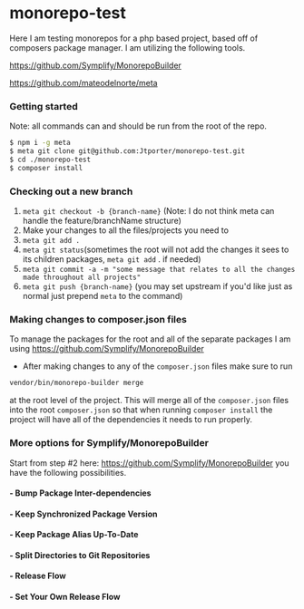 # monorepo-test
Here I am testing monorepos for a php based project, based off of composers package manager. I am utilizing the following tools.  

https://github.com/Symplify/MonorepoBuilder

https://github.com/mateodelnorte/meta

### Getting started

Note: all commands can and should be run from the root of the repo.
```bash
$ npm i -g meta
$ meta git clone git@github.com:Jtporter/monorepo-test.git
$ cd ./monorepo-test
$ composer install
```

### Checking out a new branch
1. ```meta git checkout -b {branch-name}``` (Note: I do not think meta can handle the feature/branchName structure)
2. Make your changes to all the files/projects you need to
3. ```meta git add .```
4. ```meta git status```(sometimes the root will not add the changes it sees to its children packages, ```meta git add``` . if needed)
5. ```meta git commit -a -m "some message that relates to all the changes made throughout all projects"```
6. ```meta git push {branch-name}``` (you may set upstream if you'd like just as normal just prepend ```meta``` to the command)

### Making changes to composer.json files

To manage the packages for the root and all of the separate packages I am using https://github.com/Symplify/MonorepoBuilder

- After making changes to any of the ```composer.json``` files make sure to run 
```bash
vendor/bin/monorepo-builder merge
```
 at the root level of the project. This will merge all of the ```composer.json``` files into the root ```composer.json``` so that when running ```composer install``` the project will have all of the dependencies it needs to run properly.

### More options for Symplify/MonorepoBuilder

Start from step #2 here: https://github.com/Symplify/MonorepoBuilder you have the following possibilities.

#### - Bump Package Inter-dependencies

#### - Keep Synchronized Package Version

#### - Keep Package Alias Up-To-Date

#### - Split Directories to Git Repositories

#### - Release Flow

#### - Set Your Own Release Flow

